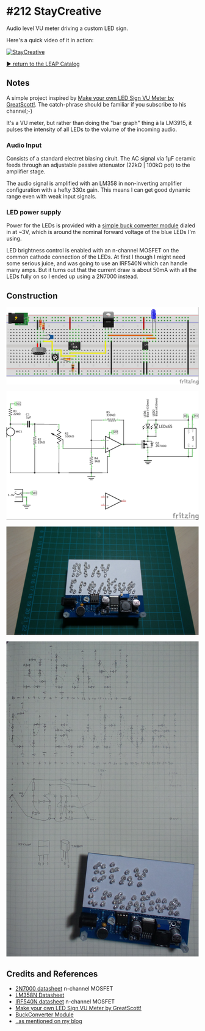 # #212 StayCreative

Audio level VU meter driving a custom LED sign.

Here's a quick video of it in action:

[![StayCreative](http://img.youtube.com/vi/lfrAL8ZSpl4/0.jpg)](http://www.youtube.com/watch?v=lfrAL8ZSpl4)


[:arrow_forward: return to the LEAP Catalog](http://leap.tardate.com)

## Notes

A simple project inspired by [Make your own LED Sign VU Meter by GreatScott!](https://youtu.be/Jyrpx9rEGMI).
The catch-phrase should be familiar if you subscribe to his channel;-)

It's a VU meter, but rather than doing the "bar graph" thing à la LM3915, it pulses the intensity of all LEDs
to the volume of the incoming audio.

### Audio Input

Consists of a standard electret biasing ciruit. The AC signal via 1µF ceramic
feeds through an adjustable passive attenuator (22kΩ | 100kΩ pot) to the amplifier stage.

The audio signal is amplified with an LM358 in non-inverting amplifier configuration with a hefty 330x gain.
This means I can get good dynamic range even with weak input signals.

### LED power supply

Power for the LEDs is provided with a
[simple buck converter module](https://github.com/tardate/LittleArduinoProjects/tree/master/Electronics101/BuckConverterModules#module-1)
dialed in at ~3V, which is around the nominal forward voltage of the blue LEDs I'm using.

LED brightness control is enabled with an n-channel MOSFET on the common cathode connection of the LEDs.
At first I though I might need some serious juice, and was going to use an IRF540N which can handle many amps.
But it turns out that the current draw is about 50mA with all the LEDs fully on so I ended up using a 2N7000 instead.

## Construction

![Breadboard](./assets/StayCreative_bb.jpg?raw=true)

![The Schematic](./assets/StayCreative_schematic.jpg?raw=true)

![The Build](./assets/StayCreative_build.jpg?raw=true)

![StayCreative_layout](./assets/StayCreative_layout.jpg?raw=true)

## Credits and References
* [2N7000 datasheet](url) n-channel MOSFET
* [LM358N Datasheet](http://www.futurlec.com/Linear/LM358N.shtml)
* [IRF540N datasheet](url) n-channel MOSFET
* [Make your own LED Sign VU Meter by GreatScott!](https://youtu.be/Jyrpx9rEGMI)
* [BuckConverter Module](https://github.com/tardate/LittleArduinoProjects/tree/master/Electronics101/BuckConverterModules#module-1)
* [..as mentioned on my blog](http://blog.tardate.com/2016/07/littlearduinoprojects212-stay-creative.html)
